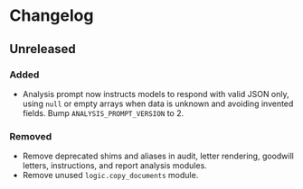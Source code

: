 # Changelog

## Unreleased
### Added
- Analysis prompt now instructs models to respond with valid JSON only, using `null` or empty arrays when data is unknown and avoiding invented fields. Bump `ANALYSIS_PROMPT_VERSION` to 2.
### Removed
- Remove deprecated shims and aliases in audit, letter rendering, goodwill letters, instructions, and report analysis modules.
- Remove unused `logic.copy_documents` module.
